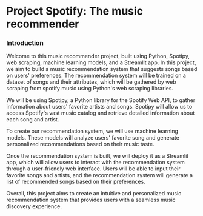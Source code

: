 # Project Spotify: The music recommender

### Introduction

Welcome to this music recommender project, built using Python, Spotipy, web scraping, machine learning models, and a Streamlit app. 
In this project, we aim to build a music recommendation system that suggests songs based on users' preferences. The recommendation system will be trained
 on a dataset of songs and their attributes, which will be gathered by web scraping from spotify music using Python's web scraping libraries.

We will be using Spotipy, a Python library for the Spotify Web API, to gather information about users' favorite artists and songs. 
Spotipy will allow us to access Spotify's vast music catalog and retrieve detailed information about each song and artist.

To create our recommendation system, we will use machine learning models. These models will analyze users' favorite song  and generate personalized
 recommendations based on their music taste.

Once the recommendation system is built, we will deploy it as a Streamlit app, which will allow users to interact with the recommendation system through
 a user-friendly web interface. Users will be able to input their favorite songs and artists, and the recommendation system will generate a list of recommended 
songs based on their preferences.

Overall, this project aims to create an intuitive and personalized music recommendation system that provides users with a seamless music discovery experience.




